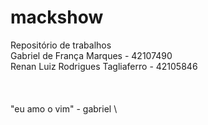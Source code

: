 # mackshow
Repositório de trabalhos \
Gabriel de França Marques - 42107490\
Renan Luiz Rodrigues Tagliaferro - 42105846 \
\
\
\
"eu amo o vim" - gabriel \
